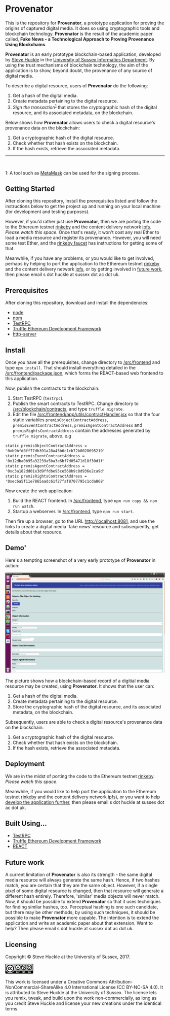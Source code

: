 # Provenator

This is the repository for **Provenator**, a prototype application for proving the origins of captured digital media. It does so using cryptographic tools and blockchain technology. **Provenator** is the result of the academic paper called, **Fake News - a Technological Approach to Proving Provenance Using Blockchains**.

**Provenator** is an early prototype blockchain-based application, developed by [Steve Huckle](http://www.sussex.ac.uk/profiles/307882) in the [University of Sussex Informatics Department](http://www.sussex.ac.uk/informatics/). By using the trust mechanisms of blockchain technology, the aim of the application is to show, beyond doubt, the provenance of any source of digital media.

To describe a digital resource, users of **Provenator** do the following:

1. Get a hash of the digital media.
2. Create metadata pertaining to the digital resource.
3. *Sign the transaction*<sup>[1](#1)</sup> that stores the cryptographic hash of the digital resource, and its associated metadata, on the blockchain.

Below shows how **Provenator** allows users to check a digital resource's provenance data on the blockchain:

1. Get a cryptographic hash of the digital resource.
2. Check whether that hash exists on the blockchain.
3. If the hash exists, retrieve the associated metadata.

<hr/><a name="1">&nbsp;</a>

1: A tool such as [MetaMask](https://github.com/MetaMask/metamask-extension) can be used for the signing process.

## Getting Started

After cloning this repository, install the prerequisites listed and follow the instructions below to get the project up and running on your local machine (for development and testing purposes).

However, if you'd rather just use **Provenator**, then we are porting the code to the Ethereum testnet [rinkeby](https://www.rinkeby.io) and the content delivery network [ipfs](https://ipfs.io/). *Please watch this space*. Once that's ready, it won't cost any real Ether to load a media resource and register its provenance. However, you will need some test Ether, and the [rinkeby faucet](https://www.rinkeby.io/#faucet) has instructions for getting some of that.

Meanwhile, if you have any problems, or you would like to get involved, perhaps by helping to port the application to the Ethereum testnet [rinkeby](https://www.rinkeby.io) and the content delivery network [ipfs](https://ipfs.io/), or by getting involved in [future work](#2), then please email s dot huckle at sussex dot ac dot uk.

## Prerequisites

After cloning this repository, download and install the dependencies:

- [node](https://nodejs.org/en/)
- [npm](https://www.npmjs.com/)
- [TestRPC](https://github.com/ethereumjs/testrpc)
- [Truffle Ethereum Development Framework](https://github.com/trufflesuite/truffle)
- [http-server](https://www.npmjs.com/package/http-server)

## Install

Once you have all the prerequisites, change directory to [/src/frontend](/src/frontend) and type `npm install`. That should install everything detailed in the [/src/frontend/package.json](/src/frontend/package.json), which forms the REACT-based web frontend to this application.

Now, publish the contracts to the blockchain:

1. Start TestRPC (`testrpc`).
2. Publish the smart contracts to TestRPC. Change directory to [/src/blockchain/contracts](/src/blockchain/contracts), and type `truffle migrate`.
3. Edit the file [/src/frontend/app/utils/contractHandler.jsx](/src/frontend/app/utils/contractHandler.jsx) so that the four static variables `premisObjectContractAddress`, `premisEventContractAddress`, `premisAgentContractAddress` and `premisRightsContractAddress` contain the addresses generated by `truffle migrate`, above. e.g

````
static premisObjectContractAddress = '0xb9bfd8ff77db391a28a45b6c1cb72b0028695219'
static premisEventContractAddress = '0x12dba0b95a32239a5ba3e6bf7d05471d18f30d1f'
static premisAgentContractAddress = '0xc3a182dd01e3d9ffdbe95ce568b9c8d936e2ca9d'
static premisRightsContractAddress = '0xec6a5f11e7865aadc61f27faf8707795c1cda868'
````

Now create the web application:

1. Build the REACT frontend. In [/src/frontend](/src/frontend), type `npm run copy && npm run watch`.
2. Startup a webserver. In [/src/frontend](/src/frontend), type `npm run start`.

Then fire up a browser, go to the URL [http://localhost:8081](http://localhost:8081), and use the links to create a digital media 'fake news' resource and subsequently, get details about that resource.

## Demo'

Here's a tempting screenshot of a very early prototype of **Provenator** in action:

![Provenator homepage](images/fakeNewsApp.png)

The picture shows how a blockchain-based record of a digitial media resource may be created, using **Provenator**. It shows that the user can:

1. Get a hash of the digital media.
2. Create metadata pertaining to the digital resource.
3. Store the cryptographic hash of the digital resource, and its associated metadata, on the blockchain.

Subsequently, users are able to check a digital resource's provenance data on the blockchain:

1. Get a cryptographic hash of the digital resource.
2. Check whether that hash exists on the blockchain.
3. If the hash exists, retrieve the associated metadata.

## Deployment

We are in the midst of porting the code to the Ethereum testnet [rinkeby](https://www.rinkeby.io). *Please watch this space*.

Meanwhile, if you would like to help port the application to the Ethereum testnet [rinkeby](https://www.rinkeby.io) and the content delivery network [ipfs](https://ipfs.io/)), or you want to help [develop the application further](#2), then please email s dot huckle at sussex dot ac dot uk.

## Built Using...

- [TestRPC](https://github.com/ethereumjs/testrpc)
- [Truffle Ethereum Development Framework](https://github.com/trufflesuite/truffle)
- [REACT](https://reactjs.org/)
<a name="2">&nbsp;</a>
## Future work

A current limitation of **Provenator** is also its strength - the same digital media resource will always generate the same hash. Hence, if two hashes match, you are certain that they are the same object. However, if a single pixel of some digital resource is changed, then that resource will generate a different hash entirely. Therefore, 'similar' media objects will never match. Now, it should be possible to extend **Provenator** so that it uses techniques for finding similar hashes, too. Perceptual hashing is one such candidate, but there may be other methods; by using such techniques, it should be possible to make **Provenator** more capable. The intention is to extend the application and write an academic paper about that extension. Want to help? Then please email s dot huckle at sussex dot ac dot uk.

## Licensing

Copyright © Steve Huckle at the University of Sussex, 2017.

![CC BY-NC-SA 4.0](/images/ccbyncsa.png)

This work is licensed under a Creative Commons Attribution-NonCommercial-ShareAlike 4.0 International License (CC BY-NC-SA 4.0). It is attributed to Steve Huckle at the University of Sussex. The license lets you remix, tweak, and build upon the work non-commercially, as long as you credit Steve Huckle and license your new creations under the identical terms.
